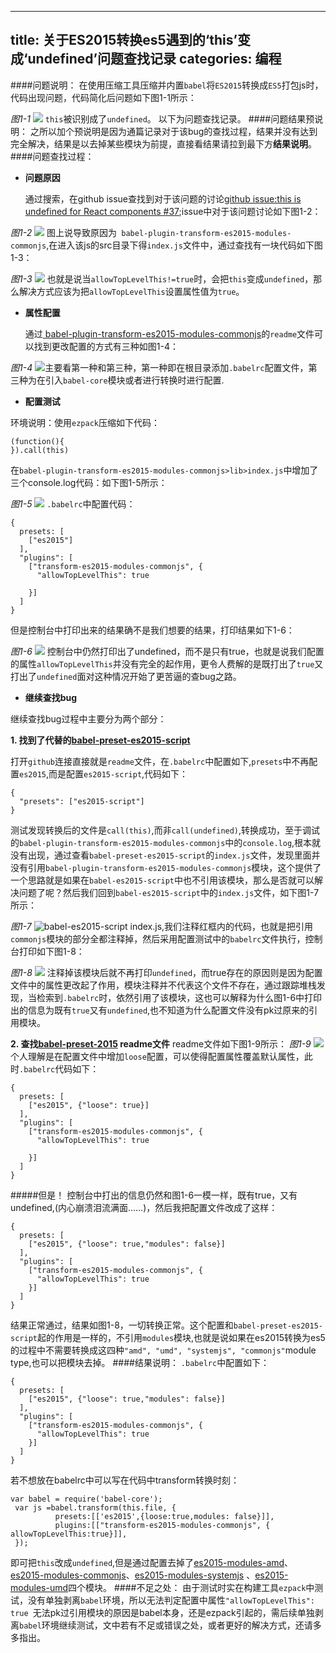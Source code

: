 
---
title: 关于ES2015转换es5遇到的‘this’变成‘undefined’问题查找记录
categories: 编程
---

####问题说明：
在使用压缩工具压缩并内置`babel`将`ES2015`转换成`ES5`打包js时，代码出现问题，代码简化后问题如下图1-1所示：

*图1-1*
![](http://n.sinaimg.cn/mobileh5/01345b8f/20160824/this1.png)
`this`被识别成了`undefined`。
以下为问题查找记录。
####问题结果预说明：
之所以加个预说明是因为通篇记录对于该bug的查找过程，结果并没有达到完全解决，结果是以去掉某些模块为前提，直接看结果请拉到最下方**结果说明**。
####问题查找过程：

* **问题原因**

  通过搜索，在github issue查找到对于该问题的讨论[github issue:this is undefined for React components #37](https://github.com/babel/babelify/issues/37);issue中对于该问题讨论如下图1-2：

*图1-2*
![](http://n.sinaimg.cn/mobileh5/01345b8f/20160824/this2.png)
图上说导致原因为` babel-plugin-transform-es2015-modules-commonjs`,在进入该js的src目录下得`index.js`文件中，通过查找有一块代码如下图1-3：

*图1-3*
![](http://n.sinaimg.cn/mobileh5/01345b8f/20160824/this3.png)
也就是说当`allowTopLevelThis!=true`时，会把`this`变成`undefined`，那么解决方式应该为把`allowTopLevelThis`设置属性值为`true`。

* **属性配置**

  通过[ babel-plugin-transform-es2015-modules-commonjs](https://github.com/babel/babel/tree/master/packages/babel-plugin-transform-es2015-modules-commonjs)的`readme`文件可以找到更改配置的方式有三种如图1-4：

*图1-4*
![](http://n.sinaimg.cn/mobileh5/01345b8f/20160824/this4.png)主要看第一种和第三种，第一种即在根目录添加`.babelrc`配置文件，第三种为在引入`babel-core`模块或者进行转换时进行配置.

* **配置测试**

环境说明：使用`ezpack`压缩如下代码：
```
(function(){
}).call(this)
```
在`babel-plugin-transform-es2015-modules-commonjs>lib>index.js`中增加了三个console.log代码：如下图1-5所示：

*图1-5*
![](http://n.sinaimg.cn/mobileh5/01345b8f/20160824/this6.png)
`.babelrc`中配置代码：
```
{
  presets: [
    ["es2015"]
  ],
  "plugins": [
    ["transform-es2015-modules-commonjs", {
      "allowTopLevelThis": true

    }]
  ]
}
```
但是控制台中打印出来的结果确不是我们想要的结果，打印结果如下1-6：

*图1-6*
![](http://n.sinaimg.cn/mobileh5/01345b8f/20160824/this7.png)
控制台中仍然打印出了undefined，而不是只有true，也就是说我们配置的属性`allowTopLevelThis`并没有完全的起作用，更令人费解的是既打出了`true`又打出了`undefined`面对这种情况开始了更苦逼的查bug之路。

* **继续查找bug**

继续查找bug过程中主要分为两个部分：

 **1. 找到了代替的[babel-preset-es2015-script](https://github.com/Collaborne/babel-preset-es2015-script)**

打开`github`连接直接就是`readme`文件，在`.babelrc`中配置如下,`presets`中不再配置`es2015`,而是配置`es2015-script`,代码如下：

```
{
  "presets": ["es2015-script"]
}
```
测试发现转换后的文件是`call(this)`,而非`call(undefined)`,转换成功，至于调试的`babel-plugin-transform-es2015-modules-commonjs`中的`console.log`,根本就没有出现，通过查看`babel-preset-es2015-script`的`index.js`文件，发现里面并没有引用`babel-plugin-transform-es2015-modules-commonjs`模块，这个提供了一个思路就是如果在`babel-es2015-script`中也不引用该模块，那么是否就可以解决问题了呢？然后我们回到`babel-es2015-script`中的`index.js`文件，如下图1-7所示：

*图1-7*
![babel-es2015-script index.js](http://n.sinaimg.cn/mobileh5/01345b8f/20160824/this8.png),我们注释红框内的代码，也就是把引用`commonjs`模块的部分全都注释掉，然后采用配置测试中的`babelrc`文件执行，控制台打印如下图1-8：

*图1-8*
![](http://n.sinaimg.cn/mobileh5/01345b8f/20160824/this9.png)
注释掉该模块后就不再打印`undefined`，而true存在的原因则是因为配置文件中的属性更改起了作用，模块注释并不代表这个文件不存在，通过跟踪堆栈发现，当检索到`.babelrc`时，依然引用了该模块，这也可以解释为什么图1-6中打印出的信息为既有`true`又有`undefined`,也不知道为什么配置文件没有pk过原来的引用模块。

**2. 查找[babel-preset-2015](https://github.com/babel/babel/tree/master/packages/babel-preset-es2015) readme文件**
readme文件如下图1-9所示：
*图1-9*
![](http://n.sinaimg.cn/mobileh5/01345b8f/20160824/this10.png)
个人理解是在配置文件中增加`loose`配置，可以使得配置属性覆盖默认属性，此时`.babelrc`代码如下：
```
{
  presets: [
    ["es2015", {"loose": true}]
  ],
  "plugins": [
    ["transform-es2015-modules-commonjs", {
      "allowTopLevelThis": true

    }]
  ]
}
```
#####但是！
控制台中打出的信息仍然和图1-6一模一样，既有true，又有undefined,(内心崩溃泪流满面……)，然后我把配置文件改成了这样：
```
{
  presets: [
    ["es2015", {"loose": true,"modules": false}]
  ],
  "plugins": [
    ["transform-es2015-modules-commonjs", {
      "allowTopLevelThis": true
    }]
  ]
}
```
结果正常通过，结果如图1-8，一切转换正常。这个配置和`babel-preset-es2015-script`起的作用是一样的，不引用`modules`模块,也就是说如果在es2015转换为es5的过程中不需要转换成这四种`"amd", "umd", "systemjs", "commonjs"`module type,也可以把模块去掉。
####结果说明：
`.babelrc`中配置如下：
```
{
  presets: [
    ["es2015", {"loose": true,"modules": false}]
  ],
  "plugins": [
    ["transform-es2015-modules-commonjs", {
      "allowTopLevelThis": true
    }]
  ]
}
```
若不想放在babelrc中可以写在代码中transform转换时刻：
```
var babel = require('babel-core');
 var js =babel.transform(this.file, {
          presets:[['es2015',{loose:true,modules: false}]],
          plugins:[["transform-es2015-modules-commonjs", { allowTopLevelThis:true}]],
 });
```
即可把`this`改成`undefined`,但是通过配置去掉了[es2015-modules-amd](http://babeljs.io/docs/plugins/transform-es2015-modules-amd/)、[es2015-modules-commonjs](http://babeljs.io/docs/plugins/transform-es2015-modules-commonjs/)、[es2015-modules-systemjs](http://babeljs.io/docs/plugins/transform-es2015-modules-systemjs/)
、[es2015-modules-umd](http://babeljs.io/docs/plugins/transform-es2015-modules-umd)四个模块。
####不足之处：
由于测试时实在构建工具`ezpack`中测试，没有单独剥离`babel`环境，所以无法判定配置中属性`"allowTopLevelThis": true
`无法pk过引用模块的原因是babel本身，还是ezpack引起的，需后续单独剥离`babel`环境继续测试，文中若有不足或错误之处，或者更好的解决方式，还请多多指出。



 



